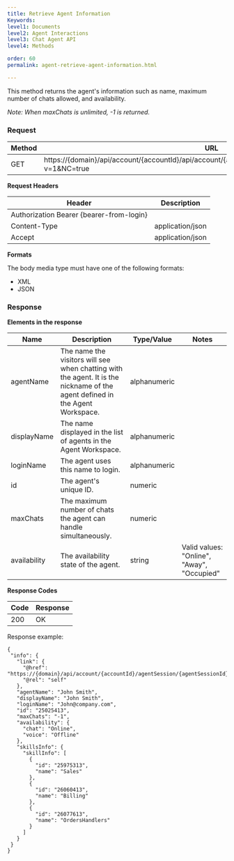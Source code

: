 ```yaml
---
title: Retrieve Agent Information
Keywords:
level1: Documents
level2: Agent Interactions
level3: Chat Agent API
level4: Methods

order: 60
permalink: agent-retrieve-agent-information.html

---
```


This method returns the agent's information such as name, maximum number of chats allowed, and availability.

*Note: When maxChats is unlimited, -1 is returned.*

### Request

| Method | URL                                                                                                           |
|--------|---------------------------------------------------------------------------------------------------------------|
| GET    | https://{domain}/api/account/{accountId}/api/account/{accountId}/agentSession/{agentSession}/info?v=1&NC=true |

**Request Headers**

| Header                                   | Description      |
|------------------------------------------|------------------|
| Authorization Bearer {bearer-from-login} |                  |
| Content-Type                             | application/json |
| Accept                                   | application/json |

**Formats**

The body media type must have one of the following formats:

- XML
- JSON

### Response

**Elements in the response**

| Name         | Description                                                                                                                  | Type/Value   | Notes                                      |
|--------------|------------------------------------------------------------------------------------------------------------------------------|--------------|--------------------------------------------|
| agentName    | The name the visitors will see when chatting with the agent. It is the nickname of the agent defined in the Agent Workspace. | alphanumeric |                                            |
| displayName  | The name displayed in the list of agents in the Agent Workspace.                                                             | alphanumeric |                                            |
| loginName    | The agent uses this name to login.                                                                                           | alphanumeric |                                            |
| id           | The agent's unique ID.                                                                                                       | numeric      |                                            |
| maxChats     | The maximum number of chats the agent can handle simultaneously.                                                             | numeric      |                                            |
| availability | The availability state of the agent.                                                                                         | string       | Valid values: "Online", "Away", "Occupied" |

**Response Codes**

| Code|  Response| 
 |:---  |:--- |
 |200|  OK| 

Response example:

    {
     "info": {
       "link": {
         "@href": "https://{domain}/api/account/{accountId}/agentSession/{agentSessionId}/info",
         "@rel": "self"
       },
       "agentName": "John Smith",
       "displayName": "John Smith",
       "loginName": "John@company.com",
       "id": "25025413",
       "maxChats": "-1",
       "availability": {
         "chat": "Online",
         "voice": "Offline"
       },
       "skillsInfo": {
         "skillInfo": [
           {
             "id": "25975313",
             "name": "Sales"
           },
           {
             "id": "26060413",
             "name": "Billing"
           },
           {
             "id": "26077613",
             "name": "OrdersHandlers"
           }
         ]
       }
     }
    }